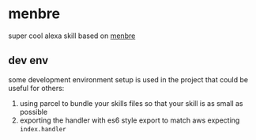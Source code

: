 # menbre
super cool alexa skill based on [menbre](https://www.youtube.com/watch?v=qFnlXKlxuxY)

## dev env
some development environment setup is used in the project that could be useful for others:
1. using parcel to bundle your skills files so that your skill is as small as possible
2. exporting the handler with es6 style export to match aws expecting `index.handler`
